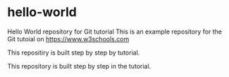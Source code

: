 # hello-world
Hello World repository for Git tutorial
This is an example repository for the Git tutoial on https://www.w3schools.com

This repositiry is built step by step by tutorial.

This repository is built step by step in the tutorial.
